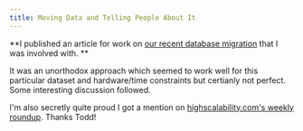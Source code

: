 ```yaml
---
title: Moving Data and Telling People About It
---
```


**I published an article for work on [our recent database migration](http://dt.deviantart.com/journal/Moving-6-Billion-Messages-Without-Being-Noticed-285571516) that I was involved with. **

It was an unorthodox approach which seemed to work well for this particular dataset and hardware/time constraints but certianly not perfect. Some interesting discussion followed.

I'm also secretly quite proud I got a mention on [highscalability.com's weekly roundup](http://highscalability.com/blog/2012/2/24/stuff-the-internet-says-on-scalability-for-february-24-2012.html). Thanks Todd!